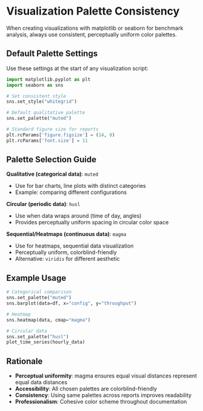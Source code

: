# Visualization Palette Consistency

When creating visualizations with matplotlib or seaborn for benchmark analysis, always use consistent, perceptually uniform color palettes.

## Default Palette Settings

Use these settings at the start of any visualization script:

```python
import matplotlib.pyplot as plt
import seaborn as sns

# Set consistent style
sns.set_style("whitegrid")

# Default qualitative palette
sns.set_palette("muted")

# Standard figure size for reports
plt.rcParams['figure.figsize'] = (14, 8)
plt.rcParams['font.size'] = 11
```

## Palette Selection Guide

**Qualitative (categorical data)**: `muted`
- Use for bar charts, line plots with distinct categories
- Example: comparing different configurations

**Circular (periodic data)**: `husl`
- Use when data wraps around (time of day, angles)
- Provides perceptually uniform spacing in circular color space

**Sequential/Heatmaps (continuous data)**: `magma`
- Use for heatmaps, sequential data visualization
- Perceptually uniform, colorblind-friendly
- Alternative: `viridis` for different aesthetic

## Example Usage

```python
# Categorical comparison
sns.set_palette("muted")
sns.barplot(data=df, x="config", y="throughput")

# Heatmap
sns.heatmap(data, cmap="magma")

# Circular data
sns.set_palette("husl")
plot_time_series(hourly_data)
```

## Rationale

- **Perceptual uniformity**: magma ensures equal visual distances represent equal data distances
- **Accessibility**: All chosen palettes are colorblind-friendly
- **Consistency**: Using same palettes across reports improves readability
- **Professionalism**: Cohesive color scheme throughout documentation
